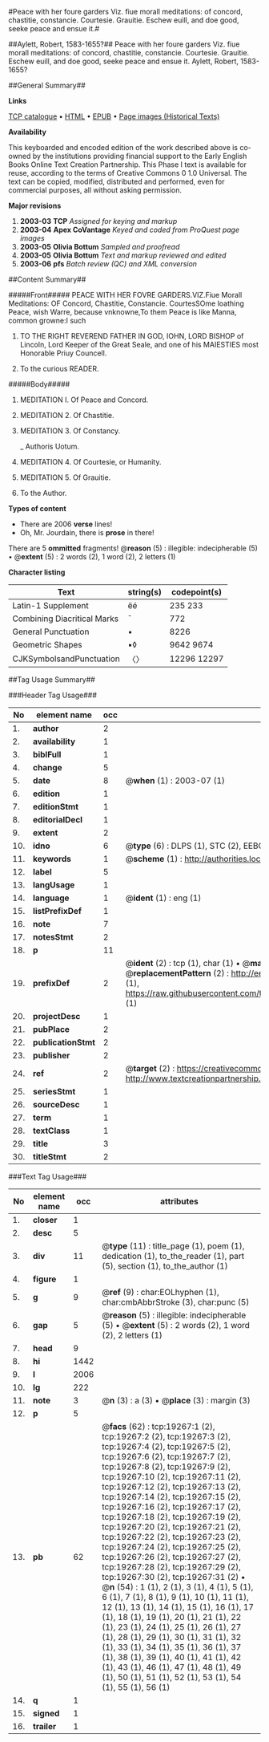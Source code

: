#Peace with her foure garders Viz. fiue morall meditations: of concord, chastitie, constancie. Courtesie. Grauitie. Eschew euill, and doe good, seeke peace and ensue it.#

##Aylett, Robert, 1583-1655?##
Peace with her foure garders Viz. fiue morall meditations: of concord, chastitie, constancie. Courtesie. Grauitie. Eschew euill, and doe good, seeke peace and ensue it.
Aylett, Robert, 1583-1655?

##General Summary##

**Links**

[TCP catalogue](http://www.ota.ox.ac.uk/tcp/)  • 
[HTML](http://tei.it.ox.ac.uk/tcp/Texts-HTML/free/A00/A00024.html)  • 
[EPUB](http://tei.it.ox.ac.uk/tcp/Texts-EPUB/free/A00/A00024.epub) • 
[Page images (Historical Texts)](https://data.historicaltexts.jisc.ac.uk/view?pubId=eebo-99853869e&pageId=eebo-99853869e-19267-1)

**Availability**

This keyboarded and encoded edition of the
	       work described above is co-owned by the institutions
	       providing financial support to the Early English Books
	       Online Text Creation Partnership. This Phase I text is
	       available for reuse, according to the terms of Creative
	       Commons 0 1.0 Universal. The text can be copied,
	       modified, distributed and performed, even for
	       commercial purposes, all without asking permission.

**Major revisions**

1. __2003-03__ __TCP__ *Assigned for keying and markup*
1. __2003-04__ __Apex CoVantage__ *Keyed and coded from ProQuest page images*
1. __2003-05__ __Olivia Bottum__ *Sampled and proofread*
1. __2003-05__ __Olivia Bottum__ *Text and markup reviewed and edited*
1. __2003-06__ __pfs__ *Batch review (QC) and XML conversion*

##Content Summary##

#####Front#####
PEACE WITH HER FOVRE GARDERS.VIZ.Fiue Morall Meditations: OF Concord, Chastitie, Constancie. CourtesSOme loathing Peace, wish Warre, because vnknowne,To them Peace is like Manna, common growne:I such 
1. TO THE RIGHT REVEREND FATHER IN GOD, IOHN, LORD BISHOP of Lincoln, Lord Keeper of the Great Seale, and one of his MAIESTIES most Honorable Priuy Councell.

1. To the curious READER.

#####Body#####

1. MEDITATION I. Of Peace and Concord.

1. MEDITATION 2. Of Chastitie.

1. MEDITATION 3. Of Constancy.

    _ Authoris Uotum.

1. MEDITATION 4. Of Courtesie, or Humanity.

1. MEDITATION 5. Of Grauitie.

1. To the Author.

**Types of content**

  * There are 2006 **verse** lines!
  * Oh, Mr. Jourdain, there is **prose** in there!

There are 5 **ommitted** fragments! 
 @__reason__ (5) : illegible: indecipherable (5)  •  @__extent__ (5) : 2 words (2), 1 word (2), 2 letters (1)

**Character listing**


|Text|string(s)|codepoint(s)|
|---|---|---|
|Latin-1 Supplement|ëé|235 233|
|Combining             Diacritical Marks|̄|772|
|General Punctuation|•|8226|
|Geometric Shapes|▪◊|9642 9674|
|CJKSymbolsandPunctuation|〈〉|12296 12297|

##Tag Usage Summary##

###Header Tag Usage###

|No|element name|occ|attributes|
|---|---|---|---|
|1.|__author__|2||
|2.|__availability__|1||
|3.|__biblFull__|1||
|4.|__change__|5||
|5.|__date__|8| @__when__ (1) : 2003-07 (1)|
|6.|__edition__|1||
|7.|__editionStmt__|1||
|8.|__editorialDecl__|1||
|9.|__extent__|2||
|10.|__idno__|6| @__type__ (6) : DLPS (1), STC (2), EEBO-CITATION (1), PROQUEST (1), VID (1)|
|11.|__keywords__|1| @__scheme__ (1) : http://authorities.loc.gov/ (1)|
|12.|__label__|5||
|13.|__langUsage__|1||
|14.|__language__|1| @__ident__ (1) : eng (1)|
|15.|__listPrefixDef__|1||
|16.|__note__|7||
|17.|__notesStmt__|2||
|18.|__p__|11||
|19.|__prefixDef__|2| @__ident__ (2) : tcp (1), char (1)  •  @__matchPattern__ (2) : ([0-9\-]+):([0-9IVX]+) (1), (.+) (1)  •  @__replacementPattern__ (2) : http://eebo.chadwyck.com/downloadtiff?vid=$1&page=$2 (1), https://raw.githubusercontent.com/textcreationpartnership/Texts/master/tcpchars.xml#$1 (1)|
|20.|__projectDesc__|1||
|21.|__pubPlace__|2||
|22.|__publicationStmt__|2||
|23.|__publisher__|2||
|24.|__ref__|2| @__target__ (2) : https://creativecommons.org/publicdomain/zero/1.0/ (1), http://www.textcreationpartnership.org/docs/. (1)|
|25.|__seriesStmt__|1||
|26.|__sourceDesc__|1||
|27.|__term__|1||
|28.|__textClass__|1||
|29.|__title__|3||
|30.|__titleStmt__|2||


###Text Tag Usage###

|No|element name|occ|attributes|
|---|---|---|---|
|1.|__closer__|1||
|2.|__desc__|5||
|3.|__div__|11| @__type__ (11) : title_page (1), poem (1), dedication (1), to_the_reader (1), part (5), section (1), to_the_author (1)|
|4.|__figure__|1||
|5.|__g__|9| @__ref__ (9) : char:EOLhyphen (1), char:cmbAbbrStroke (3), char:punc (5)|
|6.|__gap__|5| @__reason__ (5) : illegible: indecipherable (5)  •  @__extent__ (5) : 2 words (2), 1 word (2), 2 letters (1)|
|7.|__head__|9||
|8.|__hi__|1442||
|9.|__l__|2006||
|10.|__lg__|222||
|11.|__note__|3| @__n__ (3) : a (3)  •  @__place__ (3) : margin (3)|
|12.|__p__|5||
|13.|__pb__|62| @__facs__ (62) : tcp:19267:1 (2), tcp:19267:2 (2), tcp:19267:3 (2), tcp:19267:4 (2), tcp:19267:5 (2), tcp:19267:6 (2), tcp:19267:7 (2), tcp:19267:8 (2), tcp:19267:9 (2), tcp:19267:10 (2), tcp:19267:11 (2), tcp:19267:12 (2), tcp:19267:13 (2), tcp:19267:14 (2), tcp:19267:15 (2), tcp:19267:16 (2), tcp:19267:17 (2), tcp:19267:18 (2), tcp:19267:19 (2), tcp:19267:20 (2), tcp:19267:21 (2), tcp:19267:22 (2), tcp:19267:23 (2), tcp:19267:24 (2), tcp:19267:25 (2), tcp:19267:26 (2), tcp:19267:27 (2), tcp:19267:28 (2), tcp:19267:29 (2), tcp:19267:30 (2), tcp:19267:31 (2)  •  @__n__ (54) : 1 (1), 2 (1), 3 (1), 4 (1), 5 (1), 6 (1), 7 (1), 8 (1), 9 (1), 10 (1), 11 (1), 12 (1), 13 (1), 14 (1), 15 (1), 16 (1), 17 (1), 18 (1), 19 (1), 20 (1), 21 (1), 22 (1), 23 (1), 24 (1), 25 (1), 26 (1), 27 (1), 28 (1), 29 (1), 30 (1), 31 (1), 32 (1), 33 (1), 34 (1), 35 (1), 36 (1), 37 (1), 38 (1), 39 (1), 40 (1), 41 (1), 42 (1), 43 (1), 46 (1), 47 (1), 48 (1), 49 (1), 50 (1), 51 (1), 52 (1), 53 (1), 54 (1), 55 (1), 56 (1)|
|14.|__q__|1||
|15.|__signed__|1||
|16.|__trailer__|1||
